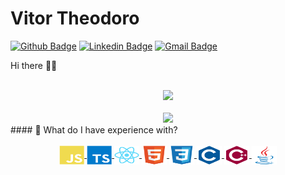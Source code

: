 
# Vitor Theodoro
[![Github Badge](https://img.shields.io/badge/-Github-000?style=flat-square&logo=Github&logoColor=white&link=https://github.com/thiagodff)](http://github.com/VitorTheodoro1/)
[![Linkedin Badge](https://img.shields.io/badge/-LinkedIn-blue?style=flat-square&logo=Linkedin&logoColor=white&link=https://www.linkedin.com/in/thiago-fernandes-dornelles/)](https://www.linkedin.com/in/vitor-theodoro-21a117202/)
[![Gmail Badge](https://img.shields.io/badge/-Gmail-c14438?style=flat-square&logo=Gmail&logoColor=white&link=mailto:thiago.fdornelles@gmail.com)](mailto:vitor-theodoro@hotmail.com)

Hi there 👋🏻    
<div align="center"><br>
<img height="180em" src="https://github-readme-stats.vercel.app/api?username=VitorTheodoro1&show_icons=true&theme=tokyonight"/>
</div>

<div align="center"><br>
<img src="https://github-readme-stats-eight-theta.vercel.app/api/top-langs/?username=VitorTheodoro1&layout=compact&langs_count=8&theme=tokyonight&include_all_commits=true&count_private=true"/>
             </div>    
#### 🚀 What do I have experience with?


  <div align="center"><br>
  
  <a href="https://www.javascript.com/" />
  <img align="center" alt="Erick-Js" height="30" width="40" src="https://raw.githubusercontent.com/devicons/devicon/master/icons/javascript/javascript-plain.svg" /> </a>
  
  <a href="https://www.typescriptlang.org/" />
  <img align="center" alt="Erick-Ts" height="30" width="40" src="https://raw.githubusercontent.com/devicons/devicon/master/icons/typescript/typescript-plain.svg" /> </a>
  
  <a href="https://pt-br.reactjs.org/" />
  <img align="center" alt="Erick-React" height="30" width="40" src="https://raw.githubusercontent.com/devicons/devicon/master/icons/react/react-original.svg" /> </a>
  
  <a href="https://developer.mozilla.org/pt-BR/docs/Web/HTML" />
  <img align="center" alt="Erick-HTML" height="30" width="40" src="https://raw.githubusercontent.com/devicons/devicon/master/icons/html5/html5-original.svg" /> </a>
  
  <a href="https://developer.mozilla.org/pt-BR/docs/Web/CSS" />
  <img align="center" alt="Erick-CSS" height="30" width="40" src="https://raw.githubusercontent.com/devicons/devicon/master/icons/css3/css3-original.svg" /> </a>
  
  <a href="https://devdocs.io/c/" />
  <img align="center" alt="Erick-C" height="30" width="40" src="https://raw.githubusercontent.com/devicons/devicon/master/icons/c/c-plain.svg" /> </a>
  
  <a href="https://devdocs.io/cpp/" />
  <img align="center" alt="Erick-C++" height="30" width="40" src="https://raw.githubusercontent.com/devicons/devicon/master/icons/cplusplus/cplusplus-plain.svg" /> </a>
  
  <a href="https://docs.oracle.com/en/java/" />
  <img align="center" alt="Erick-Java" height="30" width="40" src="https://raw.githubusercontent.com/devicons/devicon/master/icons/java/java-original.svg" /> </a>
</div>



